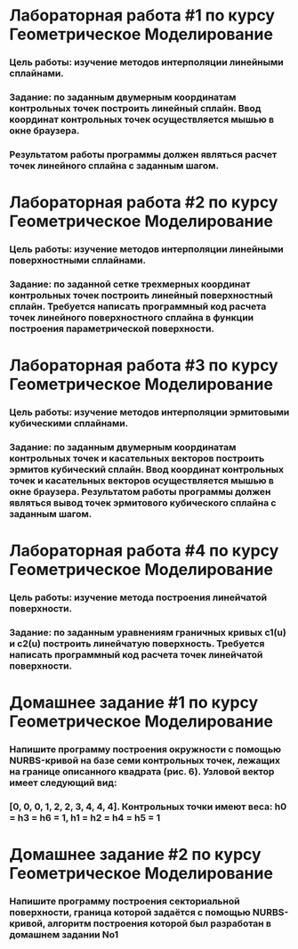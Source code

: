# Лабораторная работа #1 по курсу Геометрическое Моделирование

### Цель работы: изучение методов интерполяции линейными сплайнами.

### Задание: по заданным двумерным координатам контрольных точек построить линейный сплайн. Ввод координат контрольных точек осуществляется мышью в окне браузера.

### Результатом работы программы должен являться расчет точек линейного сплайна с заданным шагом.

# Лабораторная работа #2 по курсу Геометрическое Моделирование

### Цель работы: изучение методов интерполяции линейными поверхностными сплайнами.

### Задание: по заданной сетке трехмерных координат контрольных точек построить линейный поверхностный сплайн. Требуется написать программный код расчета точек линейного поверхностного сплайна в функции построения параметрической поверхности.

# Лабораторная работа #3 по курсу Геометрическое Моделирование

### Цель работы: изучение методов интерполяции эрмитовыми кубическими сплайнами.

### Задание: по заданным двумерным координатам контрольных точек и касательных векторов построить эрмитов кубический сплайн. Ввод координат контрольных точек и касательных векторов осуществляется мышью в окне браузера. Результатом работы программы должен являться вывод точек эрмитового кубического сплайна с заданным шагом.

# Лабораторная работа #4 по курсу Геометрическое Моделирование

### Цель работы: изучение метода построения линейчатой поверхности.

### Задание: по заданным уравнениям граничных кривых c1(u) и c2(u) построить линейчатую поверхность. Требуется написать программный код расчета точек линейчатой поверхности.

# Домашнее задание #1 по курсу Геометрическое Моделирование

### Напишите программу построения окружности с помощью NURBS-кривой на базе семи контрольных точек, лежащих на границе описанного квадрата (рис. 6). Узловой вектор имеет следующий вид:

### [0, 0, 0, 1, 2, 2, 3, 4, 4, 4]. Контрольных точки имеют веса: h0 = h3 = h6 = 1, h1 = h2 = h4 = h5 = 1

# Домашнее задание #2 по курсу Геометрическое Моделирование

### Напишите программу построения секториальной поверхности, граница которой задаётся с помощью NURBS-кривой, алгоритм построения которой был разработан в домашнем задании No1
